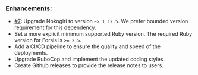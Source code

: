 ### Enhancements:

- [#7](https://github.com/azohra/forsis/issues/7): Upgrade Nokogiri to version `~> 1.12.5`. We prefer bounded version requirement for this dependency.
- Set a more explicit minimum supported Ruby version. The required Ruby version for Forsis is `>= 2.5`.
- Add a CI/CD pipeline to ensure the quality and speed of the deployments.
- Upgrade RuboCop and implement the updated coding styles. 
- Create Github releases to provide the release notes to users.
